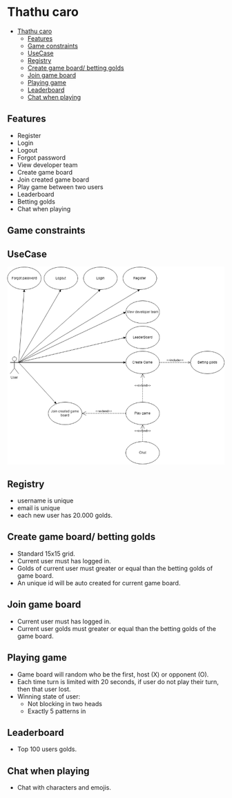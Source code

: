 # Thathu caro 

- [Thathu caro](#thathu-caro)
  - [Features](#features)
  - [Game constraints](#game-constraints)
  - [UseCase](#usecase)
  - [Registry](#registry)
  - [Create game board/ betting golds](#create-game-board-betting-golds)
  - [Join game board](#join-game-board)
  - [Playing game](#playing-game)
  - [Leaderboard](#leaderboard)
  - [Chat when playing](#chat-when-playing)

## Features

- Register
- Login
- Logout
- Forgot password
- View developer team
- Create game board
- Join created game board
- Play game between two users
- Leaderboard
- Betting golds
- Chat when playing

## Game constraints

## UseCase

![use-case](./image/usecase.png)

## Registry

- username is unique
- email is unique
- each new user has 20.000 golds.

## Create game board/ betting golds

- Standard 15x15 grid.
- Current user must has logged in.
- Golds of current user must greater or equal than the betting golds of game board.
- An unique id will be auto created for current game board.

## Join game board

- Current user must has logged in.
- Current user golds must greater or equal than the betting golds of the game board.

## Playing game

- Game board will random who be the first, host (X) or opponent (O).
- Each time turn is limited with 20 seconds, if user do not play their turn, then that user lost.
- Winning state of user:
  - Not blocking in two heads
  - Exactly 5 patterns in 

## Leaderboard

- Top 100 users golds.

## Chat when playing

- Chat with characters and emojis.
